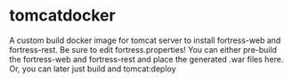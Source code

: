 # tomcatdocker
A custom build docker image for tomcat server to install fortress-web and fortress-rest.
Be sure to edit fortress.properties! You can either pre-build the fortress-web and fortress-rest and place the generated .war files here. Or, you can later just build and tomcat:deploy
